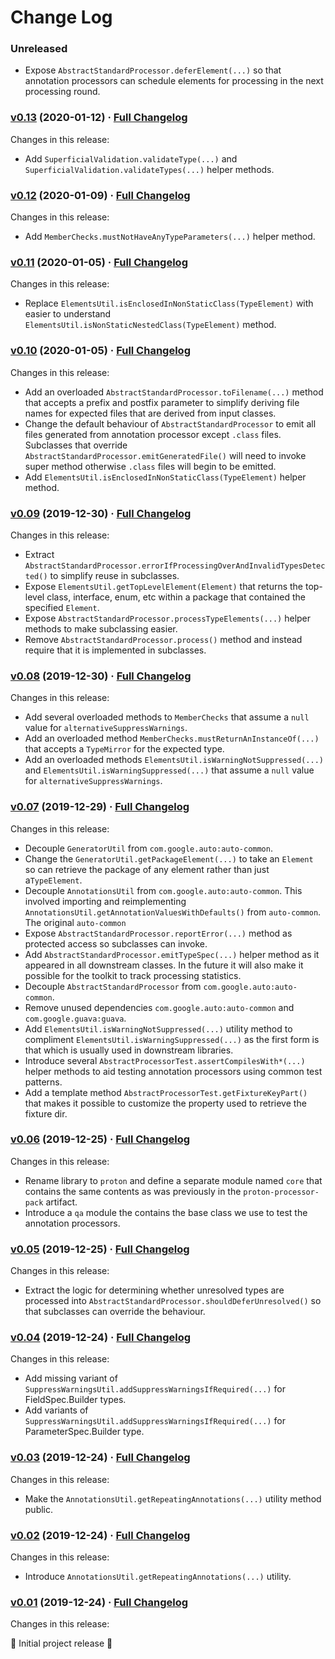 # Change Log

### Unreleased

* Expose `AbstractStandardProcessor.deferElement(...)` so that annotation processors can schedule elements for processing in the next processing round.

### [v0.13](https://github.com/realityforge/proton/tree/v0.13) (2020-01-12) · [Full Changelog](https://github.com/realityforge/proton/compare/v0.12...v0.13)

Changes in this release:

* Add `SuperficialValidation.validateType(...)` and `SuperficialValidation.validateTypes(...)` helper methods.

### [v0.12](https://github.com/realityforge/proton/tree/v0.12) (2020-01-09) · [Full Changelog](https://github.com/realityforge/proton/compare/v0.11...v0.12)

Changes in this release:

* Add `MemberChecks.mustNotHaveAnyTypeParameters(...)` helper method.

### [v0.11](https://github.com/realityforge/proton/tree/v0.11) (2020-01-05) · [Full Changelog](https://github.com/realityforge/proton/compare/v0.10...v0.11)

Changes in this release:

* Replace `ElementsUtil.isEnclosedInNonStaticClass(TypeElement)` with easier to understand `ElementsUtil.isNonStaticNestedClass(TypeElement)` method.

### [v0.10](https://github.com/realityforge/proton/tree/v0.10) (2020-01-05) · [Full Changelog](https://github.com/realityforge/proton/compare/v0.09...v0.10)

Changes in this release:

* Add an overloaded `AbstractStandardProcessor.toFilename(...)` method that accepts a prefix and postfix parameter to simplify deriving file names for expected files that are derived from input classes.
* Change the default behaviour of `AbstractStandardProcessor` to emit all files generated from annotation processor except `.class` files. Subclasses that override `AbstractStandardProcessor.emitGeneratedFile()` will need to invoke super method otherwise `.class` files will begin to be emitted.
* Add `ElementsUtil.isEnclosedInNonStaticClass(TypeElement)` helper method.

### [v0.09](https://github.com/realityforge/proton/tree/v0.09) (2019-12-30) · [Full Changelog](https://github.com/realityforge/proton/compare/v0.08...v0.09)

Changes in this release:

* Extract `AbstractStandardProcessor.errorIfProcessingOverAndInvalidTypesDetected()` to simplify reuse in subclasses.
* Expose `ElementsUtil.getTopLevelElement(Element)` that returns the top-level class, interface, enum, etc within a package that contained the specified `Element`.
* Expose `AbstractStandardProcessor.processTypeElements(...)` helper methods to make subclassing easier.
* Remove `AbstractStandardProcessor.process()` method and instead require that it is implemented in subclasses.

### [v0.08](https://github.com/realityforge/proton/tree/v0.08) (2019-12-30) · [Full Changelog](https://github.com/realityforge/proton/compare/v0.07...v0.08)

Changes in this release:

* Add several overloaded methods to `MemberChecks` that assume a `null` value for `alternativeSuppressWarnings`.
* Add an overloaded method `MemberChecks.mustReturnAnInstanceOf(...)` that accepts a `TypeMirror` for the expected type.
* Add an overloaded methods `ElementsUtil.isWarningNotSuppressed(...)` and `ElementsUtil.isWarningSuppressed(...)` that assume a `null` value for `alternativeSuppressWarnings`.

### [v0.07](https://github.com/realityforge/proton/tree/v0.07) (2019-12-29) · [Full Changelog](https://github.com/realityforge/proton/compare/v0.06...v0.07)

Changes in this release:

* Decouple `GeneratorUtil` from `com.google.auto:auto-common`.
* Change the `GeneratorUtil.getPackageElement(...)` to take an `Element` so can retrieve the package of any element rather than just a`TypeElement`.
* Decouple `AnnotationsUtil` from `com.google.auto:auto-common`. This involved importing and reimplementing `AnnotationsUtil.getAnnotationValuesWithDefaults()` from `auto-common`. The original `auto-common`
* Expose `AbstractStandardProcessor.reportError(...)` method as protected access so subclasses can invoke.
* Add `AbstractStandardProcessor.emitTypeSpec(...)` helper method as it appeared in all downstream classes. In the future it will also make it possible for the toolkit to track processing statistics.
* Decouple `AbstractStandardProcessor` from `com.google.auto:auto-common`.
* Remove unused dependencies `com.google.auto:auto-common` and `com.google.guava:guava`.
* Add `ElementsUtil.isWarningNotSuppressed(...)` utility method to compliment `ElementsUtil.isWarningSuppressed(...)` as the first form is that which is usually used in downstream libraries.
* Introduce several `AbstractProcessorTest.assertCompilesWith*(...)` helper methods to aid testing annotation processors using common test patterns.
* Add a template method `AbstractProcessorTest.getFixtureKeyPart()` that makes it possible to customize the property used to retrieve the fixture dir.

### [v0.06](https://github.com/realityforge/proton/tree/v0.06) (2019-12-25) · [Full Changelog](https://github.com/realityforge/proton/compare/v0.05...v0.06)

Changes in this release:

* Rename library to `proton` and define a separate module named `core` that contains the same contents as was previously in the `proton-processor-pack` artifact.
* Introduce a `qa` module the contains the base class we use to test the annotation processors.

### [v0.05](https://github.com/realityforge/proton/tree/v0.05) (2019-12-25) · [Full Changelog](https://github.com/realityforge/proton/compare/v0.04...v0.05)

Changes in this release:

* Extract the logic for determining whether unresolved types are processed into `AbstractStandardProcessor.shouldDeferUnresolved()` so that subclasses can override the behaviour.

### [v0.04](https://github.com/realityforge/proton/tree/v0.04) (2019-12-24) · [Full Changelog](https://github.com/realityforge/proton/compare/v0.03...v0.04)

Changes in this release:

* Add missing variant of `SuppressWarningsUtil.addSuppressWarningsIfRequired(...)` for FieldSpec.Builder types.
* Add variants of `SuppressWarningsUtil.addSuppressWarningsIfRequired(...)` for ParameterSpec.Builder type.

### [v0.03](https://github.com/realityforge/proton/tree/v0.03) (2019-12-24) · [Full Changelog](https://github.com/realityforge/proton/compare/v0.02...v0.03)

Changes in this release:

* Make the `AnnotationsUtil.getRepeatingAnnotations(...)` utility method public.

### [v0.02](https://github.com/realityforge/proton/tree/v0.02) (2019-12-24) · [Full Changelog](https://github.com/realityforge/proton/compare/v0.01...v0.02)

Changes in this release:

* Introduce `AnnotationsUtil.getRepeatingAnnotations(...)` utility.

### [v0.01](https://github.com/realityforge/proton/tree/v0.01) (2019-12-24) · [Full Changelog](https://github.com/realityforge/proton/compare/5d8d0136c796a3732c5d74715aa5e01764a9eaa9...v0.01)

Changes in this release:

‎🎉 Initial project release ‎🎉
